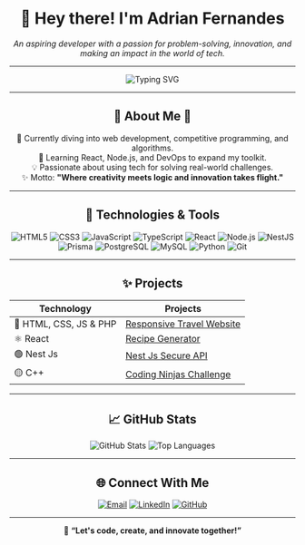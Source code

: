 <!-- Adrian Fernandes' GitHub Profile -->
<h1 align="center">👋 Hey there! I'm Adrian Fernandes </h1>

<p align="center">
  <em>An aspiring developer with a passion for problem-solving, innovation, and making an impact in the world of tech.</em>
</p>

---

<p align="center">
  <img src="https://readme-typing-svg.herokuapp.com?font=Fira+Code&size=24&pause=1000&color=1A89FF&center=true&vCenter=true&width=435&lines=👨‍💻+Code+Enthusiast;🌱+Learning+Web+Dev+%26+DSA;🚀+Aspiring+Software+Engineer" alt="Typing SVG" />
</p>

---

<h2 align="center">🌟 About Me 🌟</h2>
<p align="center">
  🎯 Currently diving into web development, competitive programming, and algorithms. <br />
  🌱 Learning React, Node.js, and DevOps to expand my toolkit. <br />
  💡 Passionate about using tech for solving real-world challenges. <br />
  ✨ Motto: <strong>"Where creativity meets logic and innovation takes flight."</strong>
</p>

---

<h2 align="center">🔧 Technologies & Tools</h2>
<p align="center">
  <img src="https://img.shields.io/badge/HTML5-E34F26?style=for-the-badge&logo=html5&logoColor=white" alt="HTML5" />
  <img src="https://img.shields.io/badge/CSS3-1572B6?style=for-the-badge&logo=css3&logoColor=white" alt="CSS3" />
  <img src="https://img.shields.io/badge/JavaScript-F7DF1E?style=for-the-badge&logo=javascript&logoColor=black" alt="JavaScript" />
  <img src="https://img.shields.io/badge/TypeScript-3178C6?style=for-the-badge&logo=typescript&logoColor=white" alt="TypeScript" />
  <img src="https://img.shields.io/badge/React-61DAFB?style=for-the-badge&logo=react&logoColor=black" alt="React" />
  <img src="https://img.shields.io/badge/Node.js-339933?style=for-the-badge&logo=node.js&logoColor=white" alt="Node.js" />
  <img src="https://img.shields.io/badge/NestJS-E0234E?style=for-the-badge&logo=nestjs&logoColor=white" alt="NestJS" />
  <img src="https://img.shields.io/badge/Prisma-2D3748?style=for-the-badge&logo=prisma&logoColor=white" alt="Prisma" />
  <img src="https://img.shields.io/badge/PostgreSQL-4169E1?style=for-the-badge&logo=postgresql&logoColor=white" alt="PostgreSQL" />
  <img src="https://img.shields.io/badge/MySQL-4479A1?style=for-the-badge&logo=mysql&logoColor=white" alt="MySQL" />
  <img src="https://img.shields.io/badge/Python-3776AB?style=for-the-badge&logo=python&logoColor=white" alt="Python" />
  <img src="https://img.shields.io/badge/Git-F05032?style=for-the-badge&logo=git&logoColor=white" alt="Git" />
</p>


---

<h2 align="center">✨ Projects</h2>
<table align="center">
  <thead>
    <tr>
      <th>Technology</th>
      <th>Projects</th>
    </tr>
  </thead>
  <tbody>
    <tr>
      <td>🔵 HTML, CSS, JS & PHP</td>
      <td><a href="https://github.com/boybothere/travel-atlas">Responsive Travel Website</a></td>
    </tr>
    <tr>
      <td>⚛️ React</td>
      <td><a href="https://github.com/boybothere/CookPrompt">Recipe Generator</a></td>
    </tr>
    <tr>
      <td>🟢 Nest Js</td>
      <td><a href="https://github.com/boybothere/nestjs-secure-api">Nest Js Secure API</a></td>
    </tr>
    <tr>
      <td>🟡 C++</td>
      <td><a href="https://github.com/boybothere/ninja-slayground-2.0">Coding Ninjas Challenge</a></td>
    </tr>
  </tbody>
</table>

---

<h2 align="center">📈 GitHub Stats</h2>
<div align="center">
  <img src="https://github-readme-stats.vercel.app/api?username=boybothere&show_icons=true&theme=radical&cache_seconds=1800" alt="GitHub Stats" />
  <img src="https://github-readme-stats.vercel.app/api/top-langs/?username=boybothere&layout=compact&theme=radical" alt="Top Languages" />
</div>

---

<h2 align="center">🌐 Connect With Me</h2>
<p align="center">
  <a href="mailto:boybothere@gmail.com"><img src="https://img.shields.io/badge/Email-D14836?style=for-the-badge&logo=gmail&logoColor=white" alt="Email" /></a>
  <a href="https://www.linkedin.com/in/adrian-fdes/"><img src="https://img.shields.io/badge/LinkedIn-0A66C2?style=for-the-badge&logo=linkedin&logoColor=white" alt="LinkedIn" /></a>
  <a href="https://github.com/boybothere"><img src="https://img.shields.io/badge/GitHub-181717?style=for-the-badge&logo=github&logoColor=white" alt="GitHub" /></a>
</p>

---

<p align="center">
  🚀 <strong>“Let's code, create, and innovate together!”</strong>
</p>
